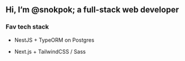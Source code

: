 <h2>Hi, I’m @snokpok; a full-stack web developer</h2>

<h3>Fav tech stack</h3>

- NestJS + TypeORM on Postgres

- Next.js + TailwindCSS / Sass
